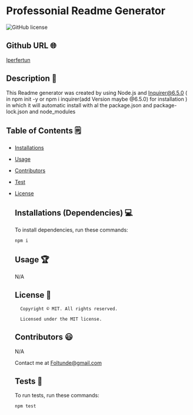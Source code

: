 # Professonial Readme Generator
  ![GitHub license](https://img.shields.io/badge/license-MIT-yellowgreen.svg)
  
  ## Github URL 🌐
  
  [Iperfertun](https://github.com/Iperfertun/)
  
  ## Description 📝
  
  This Readme generator was created by using Node.js and Inquirer@6.5.0 ( in npm init -y or npm i inquirer(add Version maybe @6.5.0) for installation ) in which it will automatic install with al the package.json and package-lock.json and node_modules
  
  
  ## Table of Contents 🗒
  
  * [Installations](#dependencies)
  
  * [Usage](#usage)
  
  * [Contributors](#contributors)
  
  * [Test](#test)
  
  
* [License](#license)

  
  ## Installations (Dependencies) 💻
  
  To install dependencies, run these commands:
  
  ```
  npm i
  ```
  
  
  ## Usage 🏆
  
  N/A
  
  ## License 📛
  
        Copyright © MIT. All rights reserved. 
        
        Licensed under the MIT license.
  
  
  ## Contributors 😃
  
  N/A
  
  Contact me at Foltunde@gmail.com
  
  ## Tests 🧪
  
  To run tests, run these commands:
  
  ```
  npm test 
  ```
  
  